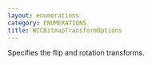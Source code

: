 ```yaml
---
layout: enumerations
category: ENUMERATIONS
title: WICBitmapTransformOptions
---
```


Specifies the flip and rotation transforms.
